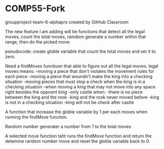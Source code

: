 # COMP55-Fork
groupproject-team-6-alphapro created by GitHub Classroom

The new feature I am adding will be functions that detect all the legal moves, count the total moves, 
ramdom generate a number within that range, then do the picked move. 

pseudocode:
create globle variable that count the total moves and set it to zero.

Need a findMoves functiuon that able to figure out all the legal moves.
legal moves means:
  -moving a piece that don't violates the movement rules for each piece
  -moving a piece that woundn't make the king into a checking situation
  -moving pieces that must stop a check when the king is in a checking situation
  -when moving a king that may not move into any space right besides the oppoent king
  -only castle when:
    -there is no piece between the king and the rook
    -king and the rook never moved before
    -king is not in a checking situation
    -king will not be check after castle

A function that increase the globle variable by 1 per each moves when running the findMove funciton.

Random number generater a number from 1 to the total moves

A selected move function taht runs the findMove function and return the detemine random number move and reset the globle variable back to 0.
